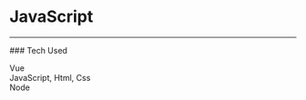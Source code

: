 # JavaScript
<hr/>
### Tech Used
<dl>
  <dt>Vue</dt>
  <dt>JavaScript, Html, Css</dt>
  <dt>Node</dt>
</dl>
